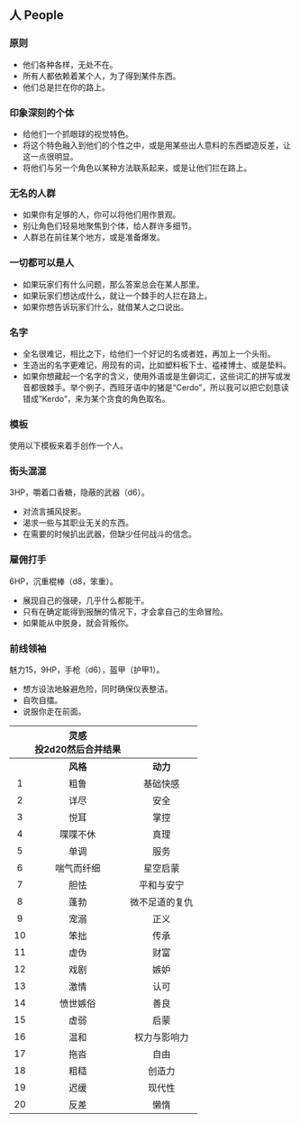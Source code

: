 ## 人 People

### 原则

- 他们各种各样，无处不在。
- 所有人都依赖着某个人，为了得到某件东西。
- 他们总是拦在你的路上。

### 印象深刻的个体

- 给他们一个抓眼球的视觉特色。
- 将这个特色融入到他们的个性之中，或是用某些出人意料的东西塑造反差，让这一点很明显。
- 将他们与另一个角色以某种方法联系起来，或是让他们拦在路上。

### 无名的人群

- 如果你有足够的人，你可以将他们用作景观。
- 别让角色们轻易地聚焦到个体，给人群许多细节。
- 人群总在前往某个地方，或是准备爆发。

### 一切都可以是人

- 如果玩家们有什么问题，那么答案总会在某人那里。
- 如果玩家们想达成什么，就让一个棘手的人拦在路上。
- 如果你想告诉玩家们什么，就借某人之口说出。

### 名字

- 全名很难记，相比之下，给他们一个好记的名或者姓，再加上一个头衔。
- 生造出的名字更难记，用现有的词，比如塑料板下士、褴褛博士、或是垫料。
- 如果你想藏起一个名字的含义，使用外语或是生僻词汇，这些词汇的拼写或发音都很棘手。举个例子，西班牙语中的猪是“Cerdo”，所以我可以把它刻意读错成“Kerdo”，来为某个贪食的角色取名。

### 模板

使用以下模板来着手创作一个人。

### 街头混混

3HP，嚼着口香糖，隐蔽的武器（d6）。

- 对流言捕风捉影。
- 渴求一些与其职业无关的东西。
- 在需要的时候扒出武器，但缺少任何战斗的信念。

### 雇佣打手

6HP，沉重棍棒（d8，笨重）。

- 展现自己的强硬，几乎什么都能干。
- 只有在确定能得到报酬的情况下，才会拿自己的生命冒险。
- 如果能从中脱身，就会背叛你。

### 前线领袖

魅力15，9HP，手枪（d6），盔甲（护甲1）。

- 想方设法地躲避危险，同时确保仪表整洁。
- 自吹自擂。
- 说服你走在前面。

|      | 灵感<br/>投2d20然后合并结果 |                |
| :--: | :--: | :----: |
|      | **风格** | **动力** |
| 1    | 粗鲁 | 基础快感   |
| 2    | 详尽 | 安全 |
| 3    | 悦耳 | 掌控  |
| 4    | 喋喋不休 | 真理 |
| 5    | 单调 | 服务 |
| 6    | 喘气而纤细 | 星空启蒙 |
| 7    | 胆怯 | 平和与安宁 |
| 8    | 蓬勃 | 微不足道的复仇 |
| 9    | 宠溺 | 正义 |
| 10   | 笨拙 | 传承 |
| 11   | 虚伪 | 财富  |
| 12   | 戏剧 | 嫉妒 |
| 13   | 激情 | 认可 |
| 14   | 愤世嫉俗 | 善良 |
| 15   | 虚弱 | 启蒙 |
| 16   | 温和 | 权力与影响力 |
| 17   | 拖沓 | 自由 |
| 18   | 粗糙 | 创造力 |
| 19   | 迟缓 | 现代性 |
| 20   | 反差 | 懒惰 |
